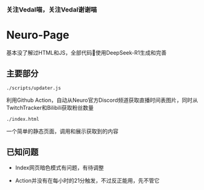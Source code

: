 ### 关注Vedal喵，关注Vedal谢谢喵

# Neuro-Page

基本没了解过HTML和JS，全部代码💩使用DeepSeek-R1生成和完善

## 主要部分

```./scripts/updater.js```

利用Github Action，自动从Neuro官方Discord频道获取直播时间表图片，同时从TwitchTracker和Bilibili获取粉丝数量

```./index.html```

一个简单的静态页面，调用和展示获取到的内容

## 已知问题

- Index网页暗色模式有问题，有待调整

- Action并没有在每小时的21分触发，不过反正能用，先不管它
